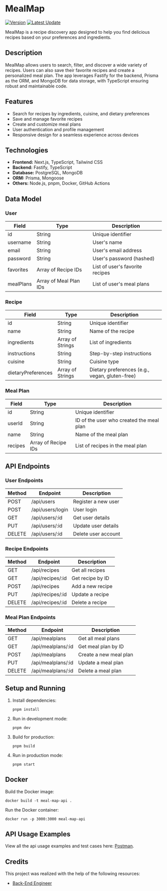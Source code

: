 # MealMap

[![Version](https://img.shields.io/badge/version-0.1.0-blue.svg)](https://github.com/sreeharsha-rav/typescript-projects/tree/mealmap)
[![Latest Update](https://img.shields.io/badge/latest%20update-July%202024-blue.svg)]()

MealMap is a recipe discovery app designed to help you find delicious recipes based on your preferences and ingredients.

## Description

MealMap allows users to search, filter, and discover a wide variety of recipes. Users can also save their favorite recipes and create a personalized meal plan. The app leverages Fastify for the backend, Prisma as the ORM, and MongoDB for data storage, with TypeScript ensuring robust and maintainable code.

## Features

- Search for recipes by ingredients, cuisine, and dietary preferences
- Save and manage favorite recipes
- Create and customize meal plans
- User authentication and profile management
- Responsive design for a seamless experience across devices

## Technologies

- **Frontend:** Next.js, TypeScript, Tailwind CSS
- **Backend:** Fastify, TypeScript
- **Database:** PostgreSQL, MongoDB
- **ORM:** Prisma, Mongoose
- **Others:** Node.js, pnpm, Docker, GitHub Actions

## Data Model

### User

| Field           | Type                | Description                  |
|-----------------|---------------------|------------------------------|
| id              | String              | Unique identifier            |
| username        | String              | User's name                  |
| email           | String              | User's email address         |
| password        | String              | User's password (hashed)     |
| favorites       | Array of Recipe IDs | List of user's favorite recipes |
| mealPlans       | Array of Meal Plan IDs | List of user's meal plans |

### Recipe

| Field           | Type                | Description                  |
|-----------------|---------------------|------------------------------|
| id              | String              | Unique identifier            |
| name            | String              | Name of the recipe           |
| ingredients     | Array of Strings    | List of ingredients          |
| instructions    | String              | Step-by-step instructions    |
| cuisine         | String              | Cuisine type                 |
| dietaryPreferences | Array of Strings | Dietary preferences (e.g., vegan, gluten-free) |

### Meal Plan

| Field           | Type                | Description                  |
|-----------------|---------------------|------------------------------|
| id              | String              | Unique identifier            |
| userId          | String              | ID of the user who created the meal plan |
| name            | String              | Name of the meal plan        |
| recipes         | Array of Recipe IDs | List of recipes in the meal plan |

## API Endpoints

### User Endpoints

| Method | Endpoint              | Description           |
|--------|-----------------------|-----------------------|
| POST   | /api/users            | Register a new user    |
| POST   | /api/users/login      | User login             |
| GET    | /api/users/:id        | Get user details       |
| PUT    | /api/users/:id        | Update user details    |
| DELETE | /api/users/:id        | Delete user account    |

### Recipe Endpoints

| Method | Endpoint              | Description           |
|--------|-----------------------|-----------------------|
| GET    | /api/recipes          | Get all recipes        |
| GET    | /api/recipes/:id      | Get recipe by ID       |
| POST   | /api/recipes          | Add a new recipe       |
| PUT    | /api/recipes/:id      | Update a recipe        |
| DELETE | /api/recipes/:id      | Delete a recipe        |

### Meal Plan Endpoints

| Method | Endpoint              | Description           |
|--------|-----------------------|-----------------------|
| GET    | /api/mealplans        | Get all meal plans     |
| GET    | /api/mealplans/:id    | Get meal plan by ID    |
| POST   | /api/mealplans        | Create a new meal plan |
| PUT    | /api/mealplans/:id    | Update a meal plan     |
| DELETE | /api/mealplans/:id    | Delete a meal plan     |


## Setup and Running

1. Install dependencies:
   ```
   pnpm install
   ```

2. Run in development mode:
   ```
   pnpm dev
   ```

3. Build for production:
   ```
   pnpm build
   ```

4. Run in production mode:
   ```
   pnpm start
   ```

## Docker

Build the Docker image:
```
docker build -t meal-map-api .
```

Run the Docker container:
```
docker run -p 3000:3000 meal-map-api
```

## API Usage Examples

View all the api usage examples and test cases here: [Postman](https://www.postman.com/sreeharsha-rav/workspace/typescript-apps/collection/28103794-5532ef74-0ec3-4a93-ac67-86f9a03cfc4e?action=share&creator=28103794).

## Credits

This project was realized with the help of the following resources:
- [Back-End Engineer](https://www.codecademy.com/learn/paths/back-end-engineer-career-path)